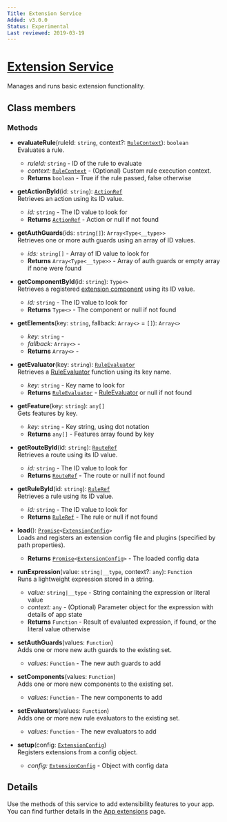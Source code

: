 ```yaml
---
Title: Extension Service
Added: v3.0.0
Status: Experimental
Last reviewed: 2019-03-19
---
```


# [Extension Service](../../../lib/extensions/src/lib/services/extension.service.ts "Defined in extension.service.ts")

Manages and runs basic extension functionality.

## Class members

### Methods

-   **evaluateRule**(ruleId: `string`, context?: [`RuleContext`](../../../lib/extensions/src/lib/config/rule.extensions.ts)): `boolean`<br/>
    Evaluates a rule.
    -   _ruleId:_ `string`  - ID of the rule to evaluate
    -   _context:_ [`RuleContext`](../../../lib/extensions/src/lib/config/rule.extensions.ts)  - (Optional) Custom rule execution context.
    -   **Returns** `boolean` - True if the rule passed, false otherwise
-   **getActionById**(id: `string`): [`ActionRef`](../../../lib/extensions/src/lib/config/action.extensions.ts)<br/>
    Retrieves an action using its ID value.
    -   _id:_ `string`  - The ID value to look for
    -   **Returns** [`ActionRef`](../../../lib/extensions/src/lib/config/action.extensions.ts) - Action or null if not found
-   **getAuthGuards**(ids: `string[]`): `Array<Type<__type>>`<br/>
    Retrieves one or more auth guards using an array of ID values.
    -   _ids:_ `string[]`  - Array of ID value to look for
    -   **Returns** `Array<Type<__type>>` - Array of auth guards or empty array if none were found
-   **getComponentById**(id: `string`): `Type<>`<br/>
    Retrieves a registered [extension component](../../../lib/extensions/src/lib/services/component-register.service.ts) using its ID value.
    -   _id:_ `string`  - The ID value to look for
    -   **Returns** `Type<>` - The component or null if not found
-   **getElements**(key: `string`, fallback: `Array<>` = `[]`): `Array<>`<br/>

    -   _key:_ `string`  - 
    -   _fallback:_ `Array<>`  - 
    -   **Returns** `Array<>` - 

-   **getEvaluator**(key: `string`): [`RuleEvaluator`](../../../lib/extensions/src/lib/config/rule.extensions.ts)<br/>
    Retrieves a [RuleEvaluator](../../../lib/extensions/src/lib/config/rule.extensions.ts) function using its key name.
    -   _key:_ `string`  - Key name to look for
    -   **Returns** [`RuleEvaluator`](../../../lib/extensions/src/lib/config/rule.extensions.ts) - [RuleEvaluator](../../../lib/extensions/src/lib/config/rule.extensions.ts) or null if not found
-   **getFeature**(key: `string`): `any[]`<br/>
    Gets features by key.
    -   _key:_ `string`  - Key string, using dot notation
    -   **Returns** `any[]` - Features array found by key
-   **getRouteById**(id: `string`): [`RouteRef`](../../../lib/extensions/src/lib/config/routing.extensions.ts)<br/>
    Retrieves a route using its ID value.
    -   _id:_ `string`  - The ID value to look for
    -   **Returns** [`RouteRef`](../../../lib/extensions/src/lib/config/routing.extensions.ts) - The route or null if not found
-   **getRuleById**(id: `string`): [`RuleRef`](../../../lib/extensions/src/lib/config/rule.extensions.ts)<br/>
    Retrieves a rule using its ID value.
    -   _id:_ `string`  - The ID value to look for
    -   **Returns** [`RuleRef`](../../../lib/extensions/src/lib/config/rule.extensions.ts) - The rule or null if not found
-   **load**(): [`Promise`](https://developer.mozilla.org/en-US/docs/Web/JavaScript/Guide/Using_promises)`<`[`ExtensionConfig`](../../../lib/extensions/src/lib/config/extension.config.ts)`>`<br/>
    Loads and registers an extension config file and plugins (specified by path properties).
    -   **Returns** [`Promise`](https://developer.mozilla.org/en-US/docs/Web/JavaScript/Guide/Using_promises)`<`[`ExtensionConfig`](../../../lib/extensions/src/lib/config/extension.config.ts)`>` - The loaded config data
-   **runExpression**(value: `string|__type`, context?: `any`): `Function`<br/>
    Runs a lightweight expression stored in a string.
    -   _value:_ `string|__type`  - String containing the expression or literal value
    -   _context:_ `any`  - (Optional) Parameter object for the expression with details of app state
    -   **Returns** `Function` - Result of evaluated expression, if found, or the literal value otherwise
-   **setAuthGuards**(values: `Function`)<br/>
    Adds one or more new auth guards to the existing set.
    -   _values:_ `Function`  - The new auth guards to add
-   **setComponents**(values: `Function`)<br/>
    Adds one or more new components to the existing set.
    -   _values:_ `Function`  - The new components to add
-   **setEvaluators**(values: `Function`)<br/>
    Adds one or more new rule evaluators to the existing set.
    -   _values:_ `Function`  - The new evaluators to add
-   **setup**(config: [`ExtensionConfig`](../../../lib/extensions/src/lib/config/extension.config.ts))<br/>
    Registers extensions from a config object.
    -   _config:_ [`ExtensionConfig`](../../../lib/extensions/src/lib/config/extension.config.ts)  - Object with config data

## Details

Use the methods of this service to add extensibility features to your app. You can find further
details in the [App extensions](../../user-guide/app-extensions.md) page.
